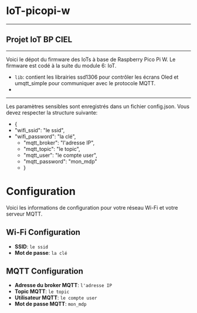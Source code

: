# IoT-picopi-w
---
## Projet IoT BP CIEL 
---
Voici le dépot du firmware des IoTs à base de Raspberry Pico Pi W. Le firmware est codé à la suite du module 6: IoT. 

* `lib`: contient les librairies ssd1306 pour contrôler les écrans Oled et umqtt_simple pour communiquer avec le protocole MQTT.
* 
---

Les paramètres sensibles sont enregistrés dans un fichier config.json. Vous devez respecter la structure suivante:
- {
- "wifi_ssid": "le ssid",
- "wifi_password": "la clé",
    - "mqtt_broker": "l'adresse IP",
    - "mqtt_topic": "le topic",
    - "mqtt_user": "le compte user",
    - "mqtt_password": "mon_mdp"
    -    }
# Configuration

Voici les informations de configuration pour votre réseau Wi-Fi et votre serveur MQTT.

## Wi-Fi Configuration

- **SSID**: `le ssid`
- **Mot de passe**: `la clé`

## MQTT Configuration

- **Adresse du broker MQTT**: `l'adresse IP`
- **Topic MQTT**: `le topic`
- **Utilisateur MQTT**: `le compte user`
- **Mot de passe MQTT**: `mon_mdp`


